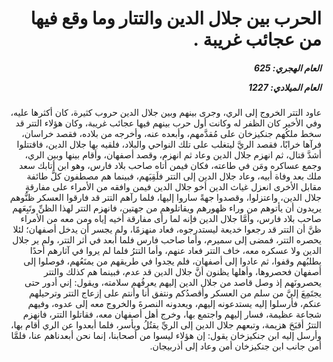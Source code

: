 <h1 dir="rtl">الحرب بين جلال الدين والتتار وما وقع فيها من عجائب غريبة .</h1>

<h5 dir="rtl">العام الهجري:  625

العام الميلادي: 1227

</h5>

<p dir="rtl">عاود التتر الخروج إلى الري، وجرى بينهم وبين جلال الدين حروب كثيرة، كان أكثرها عليه، وفي الأخير كان الظفر له وكانت أول حرب بينهم فيها عجائب غريبة، وكان هؤلاء التتر قد سخط ملكُهم جنكيزخان على مُقدَّمهم، وأبعده عنه، وأخرجه من بلاده، فقصد خراسان، فرآها خرابًا، فقصد الريَّ ليتغلب على تلك النواحي والبلاد، فلقيه بها جلال الدين، فاقتتلوا أشدَّ قتال، ثم انهزم جلال الدين وعاد ثم انهزم، وقصد أصفهان، وأقام بينها وبين الري، وجمع عساكره ومَن في طاعته، فكان فيمن أتاه صاحب بلاد فارس، وهو ابن أتابك سعد ملك بعد وفاة أبيه، وعاد جلال الدين إلى التتر فلَقِيَهم، فبينما هم مصطفون كلُّ طائفة مقابل الأخرى انعزل غياث الدين أخو جلال الدين فيمن وافقه من الأمراء على مفارقةِ جلال الدين، واعتزلوا، وقصدوا جهةً ساروا إليها، فلما رآهم التتر قد فارقوا العسكر ظنُّوهم يريدون أن يأتوهم من وراء ظهورهم ويقاتلوهم من جهتين، فانهزم التتر لهذا الظنِّ وتَبِعَهم صاحب بلاد فارس، وأمَّا جلال الدين فإنه لما رأى مفارقة أخيه إياه ومن معه من الأمراء ظنَّ أن التتر قد رجعوا خديعة ليستدرجوه، فعاد منهزمًا، ولم يجسر أن يدخل أصفهان؛ لئلا يحصره التتر، فمضى إلى سميرم، وأما صاحب فارس فلما أبعد في أثر التتر، ولم ير جلال الدين ولا عسكره معه، خاف التتر فعاد عنهم، وأما التترُ فلما لم يروا في آثارهم أحدًا يطلبُهم وقفوا، ثم عادوا إلى أصفهان، فلم يجدوا في طريقهم من يمنَعُهم، فوصلوا إلى أصفهان فحصروها، وأهلها يظنون أنَّ جلال الدين قد عدم، فبينما هم كذلك والتتر يحصرونَهم إذ وصل قاصد من جلال الدين إليهم يعرفُهم سلامته، ويقول: إني أدور حتى يجتَمِعَ إليَّ من سلم من العسكر وأقصدُكم ونتفق أنا وأنتم على إزعاج التتر وترحيلهم عنكم، فأرسلوا إليه يستدعونه إليهم، ويعدونه النصرةَ والخروج معه إلى عدوه، وفيهم شجاعة عظيمة، فسار إليهم واجتمع بها، وخرج أهل أصفهان معه، فقاتلوا التتر، فانهزم التترُ أقبَحَ هزيمة، وتبعهم جلال الدين إلى الريِّ يقتُلُ ويأسر، فلما أبعدوا عن الري أقام بها، وأرسل إليه ابن جنكيزخان يقول: إن هؤلاء ليسوا من أصحابنا، إنما نحن أبعدناهم عنا، فلمَّا أمن جانب ابن جنكيزخان أمن وعاد إلى أذربيجان.</p></br>
